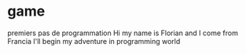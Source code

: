 # game
premiers pas de programmation
Hi my name is Florian and I come from Francia
I'll begin my adventure in programming world
